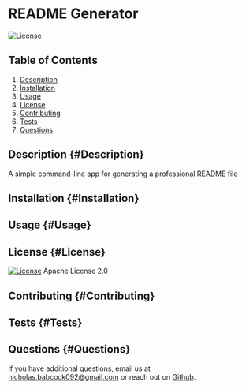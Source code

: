 # README Generator
[![License](https://img.shields.io/badge/License-Apache_2.0-blue.svg)](https://opensource.org/licenses/Apache-2.0)  
## Table of Contents
1. [Description](#Description)
2. [Installation](#Installation)
3. [Usage](#Usage)
4. [License](#License)
5. [Contributing](#Contributing)
6. [Tests](#Tests)
7. [Questions](#Questions)
## Description {#Description}
A simple command-line app for generating a professional README file
## Installation {#Installation}

## Usage {#Usage}

## License {#License}
[![License](https://img.shields.io/badge/License-Apache_2.0-blue.svg)](https://opensource.org/licenses/Apache-2.0)  Apache License 2.0
## Contributing {#Contributing}

## Tests {#Tests}

## Questions {#Questions}
If you have additional questions, email us at [nicholas.babcock092@gmail.com](mailto:nicholas.babcock092@gmail.com) or reach out on [Github](https://github.com/Nicholas-Gregory).

